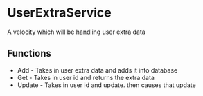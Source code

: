 # UserExtraService
A velocity which will be handling user extra data

## Functions
- Add - Takes in user extra data and adds it into database
- Get - Takes in user id and returns the extra data
- Update - Takes in user id and update. then causes that update
